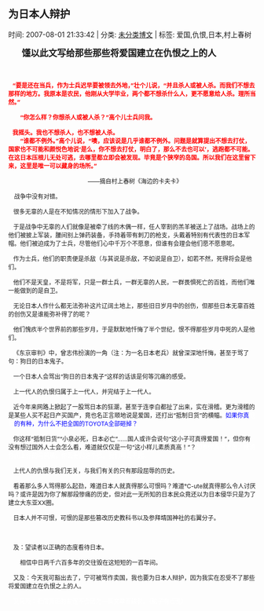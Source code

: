 
<h2>为日本人辩护</h2>

<span class="time SG_txtc">时间: 2007-08-01 21:33:42 | 分类: [未分类博文](./BlogClass_未分类博文.md) | 标签: 爱国,仇恨,日本,村上春树</span>
<!--
<table>
    <tbody>
        <tr>
            <td>时间: 2007-08-01 21:33:42</td>
            <td>分类: [未分类博文](./BlogClass_未分类博文.md) </td>
            <td> 标签: 爱国,仇恨,日本,村上春树 </td>
        </tr>
    </tbody>
</table>
-->
<div class="articalContent" id="sina_keyword_ad_area2">
<div>
<p>
 <wbr/> <wbr/> <wbr/> <wbr/> <wbr/> <wbr/> <wbr/><strong><font style="FonT-siZe: 18px">馑以此文写给那些那些将爱国建立在仇恨之上的人</font></strong></p>
<p> <wbr/></p>
<p><b><font color="#FF0000" style="FonT-siZe: 12px"> <wbr/> <wbr/> <wbr/>
“要是还在当兵，作为士兵迟早要被领去外地，”壮个儿说，“并且杀人或被人杀。而我们不想去那样的地方。我原本是农民，他刚从大学毕业，两个都不想杀什么人，更不愿意给人杀。理所当然。”<br/>

　　“你怎么样？你想杀人或被人杀？”高个儿士兵问我。</font></b></p>
<p><b><font color="#FF0000" style="FonT-siZe: 12px"> <wbr/> <wbr/> <wbr/>
我摇头。我也不想杀人，也不想被人杀。<br/>
　　“谁都不例外。”高个儿说，“噢，应该说是几乎谁都不例外。问题是就算提出不想去打仗，国家也不可能和颜悦色地说‘是么，你不想去打仗，明白了，那么不去也可以’，逃跑都不可能。在这日本压根儿无处可逃，去哪里都立即会被发现。毕竟是个狭窄的岛国。所以我们在这里留下来，这里是唯一可以藏身的场所。”</font></b></p>
<p><font style="FonT-siZe: 12px"> <wbr/> <wbr/> <wbr/> <wbr/> <wbr/> <wbr/> <wbr/> <wbr/> <wbr/> <wbr/> <wbr/> <wbr/> <wbr/> <wbr/> <wbr/> <wbr/> <wbr/> <wbr/> <wbr/> <wbr/> <wbr/> <wbr/> <wbr/> <wbr/> <wbr/> <wbr/> <wbr/> <wbr/> <wbr/> <wbr/> <wbr/> <wbr/> <wbr/> <wbr/> <wbr/> <wbr/> <wbr/> <wbr/> <wbr/> <wbr/> <wbr/> <wbr/> <wbr/> <wbr/> <wbr/> <wbr/>
 <wbr/> ——摘自村上春树《海边的卡夫卡》</font></p>
<p> <wbr/> <wbr/> <wbr/>
<font style="FonT-siZe: 12px">战争中没有对错。</font></p>
<p><font style="FonT-siZe: 12px"> <wbr/> <wbr/> <wbr/>
很多无辜的人是在不知情况的情形下加入了战争。</font></p>
<p><font style="FonT-siZe: 12px"> <wbr/> <wbr/> <wbr/>
于是战争中无辜的人们就像是被牵了线的木偶一样，任人宰割的羔羊被送上了战场。战场上的他们被披上军装，腰间别上弹药装备，手持着带有刺刀的枪支，头戴着特别有代表性的日本军帽。他们被迫成为了士兵，尽管他们心中千万个不愿意，但谁有会理会他们愿不愿意呢。</font></p>
<p><font style="FonT-siZe: 12px"> <wbr/> <wbr/> <wbr/>
作为士兵，他们的职责便是杀敌（与其说是杀敌，不如说是自卫），如若不然，死得将会是他们。</font></p>
<p><font style="FonT-siZe: 12px"> <wbr/> <wbr/> <wbr/>
他们不是天皇，不是将军，只是一群士兵，一群无辜的人民，一群畏惧死亡的百姓，而他们唯一能做到的是自卫。</font></p>
<p><font style="FonT-siZe: 12px"> <wbr/> <wbr/> <wbr/>
无论日本人作什么都无法弥补这片辽阔土地上，那些旧日岁月中的创伤，但那些日本无辜百姓的创伤又是谁能弥补得了的呢？</font></p>
<p><font style="FonT-siZe: 12px"> <wbr/> <wbr/> <wbr/>
他们愧疚半个世界前的那些岁月，于是默默地忏悔了半个世纪，恨不得那些岁月中死的人是他们。</font></p>
<p><font style="FonT-siZe: 12px"> <wbr/> <wbr/> <wbr/>
《东京审判》中，曾志伟扮演的一角（注：为一名日本老兵）就曾深深地忏悔，甚至于骂了句：狗日的日本鬼子。</font></p>
<p><font style="FonT-siZe: 12px"> <wbr/> <wbr/> <wbr/>
一个日本人会骂出“狗日的日本鬼子”这样的话该是何等沉痛的感受。</font></p>
<p><font style="FonT-siZe: 12px"> <wbr/> <wbr/> <wbr/>
上一代人的仇恨归属于上一代人，并完结于上一代人。</font></p>
<p><font style="FonT-siZe: 12px"> <wbr/> <wbr/> <wbr/>
近今年来网路上掀起了一股骂日本的狂潮，甚至于连李白都扯了出来，实在滑稽。更为滑稽的是某些人买不起日产买国产，竟也名正言顺地说是爱国，还打出“抵制日货”的横幅。<font color="#0000FF">如果你真<font color="#FFFFFF">他妈</font>的有种，为什么不把全国的TOYOTA全部砸掉？</font></font></p>
<p><font style="FonT-siZe: 12px"> <wbr/> <wbr/> <wbr/>
你这样“抵制日货”“小泉必死，日本必亡”……国人或许会说句“这小子可真得爱国！”，但你有没有想过国外人士会怎么看，难道就仅仅是一句“这小样儿素质真高！”？<font color="#FFFFFF">如果你真得爱国，就请你闭上你的乌鸦嘴，你丢得起这个脸，我们可丢不起。</font></font></p>
<p><font style="FonT-siZe: 12px"> <wbr/> <wbr/> <wbr/>
上代人的仇恨与我们无关，与我们有关的只有那段屈辱的历史。</font></p>
<p><font style="FonT-siZe: 12px"> <wbr/> <wbr/> <wbr/>
看着那么多人骂得那么起劲，难道日本人就真得那么可恨吗？难道℃-ute就真得那么令人讨厌吗？或许是因为你了解那段惨痛的历史，但对此一无所知的日本民众竟还以为日本侵华只是为了建立大东亚XX圈。</font></p>
<p><font style="FonT-siZe: 12px"> <wbr/> <wbr/> <wbr/>
日本人并不可恨，可恨的是那些篡改历史教科书以及参拜靖国神社的右翼分子。</font></p>
<p><font style="FonT-siZe: 12px"> <wbr/> <wbr/> <wbr/></font></p>
<p><font style="FonT-siZe: 12px"> <wbr/> <wbr/> <wbr/>
及：望读者以正确的态度看待日本。</font></p>
<p><font style="FonT-siZe: 12px"> <wbr/> <wbr/> <wbr/> <wbr/> <wbr/> <wbr/> <wbr/>
相信中日两千六百多年的交往毁在这短短的一百年间。</font></p>
<p><font style="FonT-siZe: 12px"> <wbr/> <wbr/> <wbr/>
又及：今天我可豁出去了，宁可被骂作卖国，我也要为日本人辩护，因为我实在忍受不了那些将爱国建立在仇恨之上的人。</font></p>
<p><font style="FonT-siZe: 12px"> <wbr/> <wbr/> <wbr/>
<font color="#FFFFFF">又又及：相信真正的友谊不会因为一篇文章而破裂。（脑子有点乱）</font></font></p>
<p> <wbr/></p>
</div>
</div>
